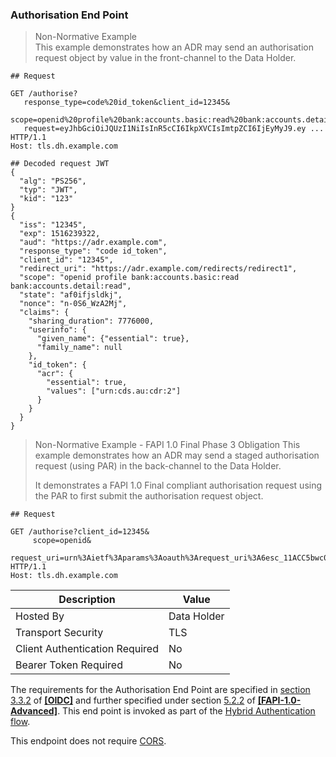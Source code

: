 ### Authorisation End Point

> Non-Normative Example  
> This example demonstrates how an ADR may send an authorisation request object by value in the front-channel to the Data Holder.

```
## Request

GET /authorise?
   response_type=code%20id_token&client_id=12345&
   scope=openid%20profile%20bank:accounts.basic:read%20bank:accounts.detail:read&
   request=eyJhbGciOiJQUzI1NiIsInR5cCI6IkpXVCIsImtpZCI6IjEyMyJ9.ey ...
HTTP/1.1
Host: tls.dh.example.com

## Decoded request JWT
{
  "alg": "PS256",
  "typ": "JWT",
  "kid": "123"
}
{
  "iss": "12345",
  "exp": 1516239322,
  "aud": "https://adr.example.com",
  "response_type": "code id_token",
  "client_id": "12345",
  "redirect_uri": "https://adr.example.com/redirects/redirect1",
  "scope": "openid profile bank:accounts.basic:read bank:accounts.detail:read",
  "state": "af0ifjsldkj",
  "nonce": "n-0S6_WzA2Mj",
  "claims": {
    "sharing_duration": 7776000,
    "userinfo": {
      "given_name": {"essential": true},
      "family_name": null
    },
    "id_token": {
      "acr": {
        "essential": true,
        "values": ["urn:cds.au:cdr:2"]
      }
    }
  }
}

```

> Non-Normative Example - FAPI 1.0 Final Phase 3 Obligation
> This example demonstrates how an ADR may send a staged authorisation request (using PAR) in the back-channel to the Data Holder.   
>
> It demonstrates a FAPI 1.0 Final compliant authorisation request using the PAR to first submit the authorisation request object.  

```
## Request

GET /authorise?client_id=12345&
     scope=openid&
     request_uri=urn%3Aietf%3Aparams%3Aoauth%3Arequest_uri%3A6esc_11ACC5bwc014ltc14eY22c
HTTP/1.1
Host: tls.dh.example.com

```

| Description | Value   |
|---|---|
| Hosted By  | Data Holder  |
| Transport Security | TLS |
| Client Authentication Required| No|
| Bearer Token Required| No|

The requirements for the Authorisation End Point are specified in [section 3.3.2](https://openid.net/specs/openid-connect-core-1_0.html#HybridAuthorizationEndpoint) of **[[OIDC]](#nref-OIDC)** and further specified under section [5.2.2](https://openid.net/specs/openid-financial-api-part-2-1_0.html#authorization-server) of **[[FAPI-1.0-Advanced]](#nref-FAPI-1-0-Advanced)**.  This end point is invoked as part of the [Hybrid Authentication flow](#oidc-hybrid-flow).

This endpoint does not require [CORS](https://consumerdatastandardsaustralia.github.io/standards/#cors).
